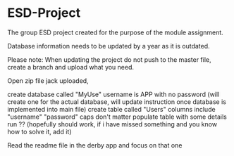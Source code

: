 # ESD-Project
The group ESD project created for the purpose of the module assignment.

Database information needs to be updated by a year as it is outdated.


Please note:
When updating the project do not push to the master file, create a branch and upload what you need. 


Open zip file jack uploaded,

create database called "MyUse"
username is APP with no password (will create one for the actual database, will update instruction once database is implemented into main file) 
create table called "Users"
columns include "username" "password" caps don't matter
populate table with some details 
run ?? (hopefully should work, if i have missed something and you know how to solve it, add it)




Read the readme file in the derby app and focus on that one

